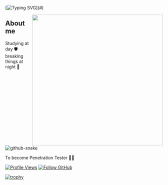 <!--
**NoobGajen/NoobGajen** is a ✨ _special_ ✨ repository because its `README.md` (this file) appears on your GitHub profile.

Here are some ideas to get you started:

- 🔭 I’m currently working on ...
- 🌱 I’m currently learning ...
- 👯 I’m looking to collaborate on ...
- 🤔 I’m looking for help with ...
- 💬 Ask me about ...
- 📫 How to reach me: ...
- 😄 Pronouns: ...
- ⚡ Fun fact: ...
-->


<!-- <h1 align="left">Hi 👋, I'm Gajendra Mahato</h1> -->
<!-- <h3 align="left">Passionate Cyber Security Student from Nepal</h3> -->

 <!-- ################## Netcat typing animation ##################### -->

<!-- [![Typing SVG](https://readme-typing-svg.herokuapp.com?font=Fira+Code&duration=2000&pause=500&color=FFFFFF&multiline=true&width=435&height=180&lines=ncat+-lvnp+1337;listening+on+%5Bany%5D+1337+...;connect+to+%5BNoobGajen%5D+profile;%24+script+%2Fdev%2Fnull+-qc+bash;gajen%40linux%3A~%24+.%2Fexploit;..............................;............PwN3d!............;..............................;..............................;..............................;..............................;..............................;)](#) -->
<!-- ## Restricted ZONE 👾💀 -->

[![Typing SVG](https://readme-typing-svg.herokuapp.com?font=Fira+Code&duration=2000&pause=500&color=FFFFFF&multiline=true&width=495&height=220&lines=%24+ncat+-lvnp+1337;Ncat%3A+Listening+on+%5B%3A%3A%5D%3A1337;Ncat%3A+Listening+on+0.0.0.0%3A1337;Ncat%3A+Connection+from+%5BNoobGajen%5D+profile;%24+script+%2Fdev%2Fnull+-qc+bash;gajen%40linux%3A~%24+.%2Fexploit;..............................;............PwN3d!............;..............................;..............................;..............................;..............................;..............................;)](#)




<!-- <img align='right' src="https://github-readme-stats.vercel.app/api?username=NoobGajen&theme=react&show_icons=true" width="380"> -->
<!-- <img align='right' src="https://github-readme-stats.vercel.app/api?username=NoobGajen&show_icons=true&theme=react" width="418"> -->
<a href="#" title="🕵️‍♂️">
    <img align='right' src="https://github-readme-stats.vercel.app/api?username=NoobGajen&show_icons=true&theme=react" width="418">
</a>
<h2>About me</h2>
<p> Studying at day 🛡 breaking things at night 👿



<picture>
  <source media="(prefers-color-scheme: dark)" srcset="https://raw.githubusercontent.com/tobiasmeyhoefer/tobiasmeyhoefer/output/github-snake-dark.svg" />
  <source media="(prefers-color-scheme: light)" srcset="https://raw.githubusercontent.com/tobiasmeyhoefer/tobiasmeyhoefer/output/github-snake.svg" />
  <img alt="github-snake" src="https://raw.githubusercontent.com/tobiasmeyhoefer/tobiasmeyhoefer/output/github-snake.svg" />
</picture>

 To become Penetration Tester 🕵️‍♂️  <br></p>

<!-- <img src="https://komarev.com/ghpvc/?username=NoobGajen&style=flat&color=blue" alt=umararfeen/> [![GitHub Ihebski](https://img.shields.io/github/followers/NoobGajen?label=follow%20github&style=flat)](https://github.com/NoobGajen) -->
[![Profile Views](https://komarev.com/ghpvc/?username=NoobGajen&style=flat&color=blue)](#) [![Follow GitHub](https://img.shields.io/github/followers/NoobGajen?label=follow%20github&style=flat)](https://github.com/NoobGajen?tab=followers)
<br>

[![trophy](https://github-profile-trophy.vercel.app/?username=NoobGajen&theme=darkhub&row=1&margin-w=15)](#)
